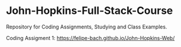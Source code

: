 # John-Hopkins-Full-Stack-Course

Repository for Coding Assignments, Studying and Class Examples.

Coding Assigment 1: https://felipe-bach.github.io/John-Hopkins-Web/

